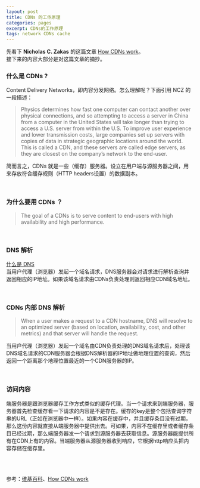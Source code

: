 ```yaml
---
layout: post
title: CDNs 的工作原理
categories: pages
excerpt: CDNs的工作原理
tags: network CDNs cache
---
```


先看下 **Nicholas C. Zakas** 的这篇文章
[How CDNs work](https://www.nczonline.net/blog/2011/11/29/how-content-delivery-networks-cdns-work/)。    
接下来的内容大部分是对这篇文章的摘抄。
<br>

### 什么是 CDNs ?
Content Delivery Networks，即内容分发网络。怎么理解呢？下面引用 NCZ 的一段描述：

> Physics determines how fast one computer can contact another over physical connections, and so attempting to access a server in China from a computer in the United States will take longer than trying to access a U.S. server from within the U.S. To improve user experience and lower transmission costs, large companies set up servers with copies of data in strategic geographic locations around the world. This is called a CDN, and these servers are called edge servers, as they are closest on the company’s network to the end-user.    

简而言之，CDNs 就是一些（缓存）服务器。设立在用户端与源服务器之间，用来存放符合缓存规则（HTTP headers设置）的数据副本。

<br>

### 为什么要用 CDNs ？
> The goal of a CDNs is to serve content to end-users with high availability and high performance.

<br>

### DNS 解析
[什么是 DNS](/pages/2016/04/18/network-dns.html)   
当用户代理（浏览器）发起一个域名请求，DNS服务器会对请求进行解析查询并返回相应的IP地址。如果该域名请求由CDNs负责处理则返回相应CDN域名地址。   

<br>

### CDNs 内部 DNS 解析
> When a user makes a request to a CDN hostname, DNS will resolve to an optimized server (based on location, availability, cost, and other metrics) and that server will handle the request.    

当用户代理（浏览器）发起一个域名由CDN负责处理的DNS域名请求后，处理该DNS域名请求的CDN服务器会根据DNS解析器的IP地址做地理位置的查询，然后返回一个距离那个地理位置最近的一个CDN服务器的IP。

<br>

### 访问内容
端服务器是跟浏览器缓存工作方式类似的缓存代理。当一个请求来到端服务器，服务器首先检查缓存看一下请求的内容是不是存在。缓存的key是整个包括查询字符串的URL（正如在浏览器中一样）。如果内容在缓存中，并且缓存条目没有过期，那么这份内容就直接从端服务器中提供出去。可如果，内容不在缓存里或者缓存条目已经过期，那么端服务器发一个请求到源服务器去获取信息。源服务器能提供所有在CDN上有的内容。当端服务器从源服务器收到响应，它根据http响应头把内容存储在缓存里。

<br>
<br>

参考：[维基百科](https://en.wikipedia.org/wiki/Content_delivery_network)、[How CDNs work](https://www.nczonline.net/blog/2011/11/29/how-content-delivery-networks-cdns-work/)
